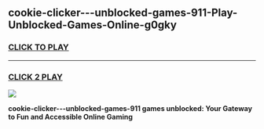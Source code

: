 
## cookie-clicker---unblocked-games-911-Play-Unblocked-Games-Online-g0gky
<h3>
<a href="https://premium76.site?title=cookie-clicker---unblocked-games-911&ref=25A">CLICK TO PLAY</a></h3>
<hr>

<h3>
<a href="https://premium76.site?title=cookie-clicker---unblocked-games-911&ref=25A">CLICK 2 PLAY</a>
  
</h3>

<a href="https://premium76.site?title=cookie-clicker---unblocked-games-911&ref=25A"><img src="https://clearcache.store/games.png"></a>


**cookie-clicker---unblocked-games-911 games unblocked: Your Gateway to Fun and Accessible Online Gaming**
